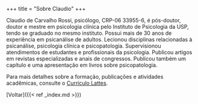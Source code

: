 +++
title = "Sobre Claudio"
+++

Claudio de Carvalho Rossi, psicólogo, CRP-06 33955-6, é pós-doutor, doutor e mestre em psicologia clínica pelo Instituto de Psicologia da USP, tendo se graduado no mesmo instituto. Possui mais de 30 anos de experiência em psicanálise de adultos. Lecionou disciplinas relacionadas à psicanálise, psicologia clínica e psicopatologia. Supervisionou  atendimentos de estudantes e profissionais da psicologia. Publicou artigos em revistas especializadas e anais de congressos. Publicou também um capítulo e uma apresentação em livros sobre psicopatologia.

Para mais detalhes sobre a formação, publicações e atividades acadêmicas, consulte o [Currículo Lattes](http://lattes.cnpq.br/3684688454686451).

[Voltar]({{< ref _index.md >}})
